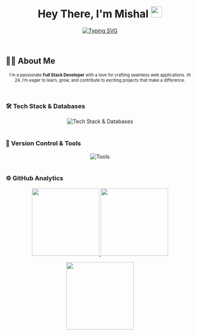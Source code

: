 <h1 align="center"> Hey There, I'm Mishal <img src="https://raw.githubusercontent.com/Mishel-07/Mishel-07/main/hand.gif" width="30px"> </h1> 
<p align="center">
  <a href="https://github.com/Mishel-07">
    <img src="https://readme-typing-svg.herokuapp.com?font=Fira+Code&pause=1000&color=00FF00&center=true&vCenter=true&width=435&lines=Full+Stack+Developer;Tech+Enthusiast;Problem+Solver" alt="Typing SVG" />
  </a>
</p>

<br>

## 👨‍💻 About Me
<p align="center" style="font-size: 0.8em;">
  I'm a passionate <strong>Full Stack Developer</strong> with a love for crafting seamless web applications. At 24, I’m eager to learn, grow, and contribute to exciting projects that make a difference.
</p>

<br>

### 🛠 Tech Stack & Databases

<div align="center">
  <img src="https://skillicons.dev/icons?i=python,go,javascript,dart,java,c,cpp,bootstrap,html,css,kafka,spring,vue,swagger,postman,gcp,figma,markdown,flutter,flask,redis,mongodb,postgres,elasticsearch" alt="Tech Stack & Databases" />
</div>

<br>

### 🧰 Version Control & Tools

<div align="center">
  <img src="https://skillicons.dev/icons?i=git,github,vscode,eclipse,brave,jenkins,slack,bitbucket,confluence,jira,notion,adobe,canva,maven,splunk,sonarlint" alt="Tools" />
</div>

<br>

### ⚙️ GitHub Analytics

<p align="center">
  <a href="https://github.com/Mishel-07">
    <img height="180em" src="https://github-readme-stats-eight-theta.vercel.app/api?username=Mishel-07&show_icons=true&include_all_commits=true&count_private=true"/>
  </a>
  <a href="https://github.com/Mishel-07">
    <img height="180em" src="https://github-readme-stats-eight-theta.vercel.app/api/top-langs/?username=Mishel-07&layout=compact&langs_count=8"/>
  </a>
</p>

<p align="center">
  <img height="180em" src="https://github-readme-streak-stats.herokuapp.com/?user=Mishel-07&hide_border=true"/>
</p>
